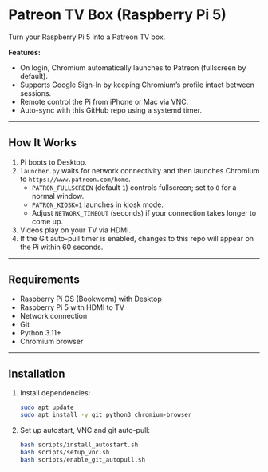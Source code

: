 # Patreon TV Box (Raspberry Pi 5)

Turn your Raspberry Pi 5 into a Patreon TV box.

**Features:**
- On login, Chromium automatically launches to Patreon (fullscreen by default).
- Supports Google Sign-In by keeping Chromium’s profile intact between sessions.
- Remote control the Pi from iPhone or Mac via VNC.
- Auto-sync with this GitHub repo using a systemd timer.

---

## How It Works
1. Pi boots to Desktop.
2. `launcher.py` waits for network connectivity and then launches Chromium to `https://www.patreon.com/home`.
   - `PATRON_FULLSCREEN` (default `1`) controls fullscreen; set to `0` for a normal window.
   - `PATRON_KIOSK=1` launches in kiosk mode.
   - Adjust `NETWORK_TIMEOUT` (seconds) if your connection takes longer to come up.
3. Videos play on your TV via HDMI.
4. If the Git auto-pull timer is enabled, changes to this repo will appear on the Pi within 60 seconds.

---

## Requirements
- Raspberry Pi OS (Bookworm) with Desktop
- Raspberry Pi 5 with HDMI to TV
- Network connection
- Git
- Python 3.11+
- Chromium browser

---

## Installation
1. Install dependencies:
   ```bash
   sudo apt update
   sudo apt install -y git python3 chromium-browser
   ```
2. Set up autostart, VNC and git auto-pull:
   ```bash
   bash scripts/install_autostart.sh
   bash scripts/setup_vnc.sh
   bash scripts/enable_git_autopull.sh
   ```
